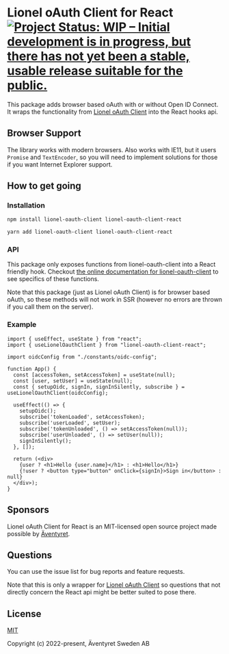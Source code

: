 # Lionel oAuth Client for React [![Project Status: WIP – Initial development is in progress, but there has not yet been a stable, usable release suitable for the public.](https://www.repostatus.org/badges/latest/wip.svg)](https://www.repostatus.org/#wip)

This package adds browser based oAuth with or without Open ID Connect. It wraps the functionality from [Lionel oAuth Client](https://github.com/Aventyret/lionel-oauth-client) into the React hooks api.

## Browser Support

The library works with modern browsers. Also works with IE11, but it users `Promise` and `TextEncoder`, so you will need to implement solutions for those if you want Internet Explorer support.

## How to get going

### Installation

```bash
npm install lionel-oauth-client lionel-oauth-client-react
```

```bash
yarn add lionel-oauth-client lionel-oauth-client-react
```

### API

This package only exposes functions from lionel-oauth-client into a React friendly hook. Checkout [the online documentation for lionel-oauth-client](https://aventyret.github.io/lionel-oauth-client/) to see specifics of these functions.

Note that this package (just as Lionel oAuth Client) is for browser based oAuth, so these methods will not work in SSR (however no errors are thrown if you call them on the server).

### Example

```
import { useEffect, useState } from "react";
import { useLionelOauthClient } from "lionel-oauth-client-react";

import oidcConfig from "./constants/oidc-config";

function App() {
  const [accessToken, setAccessToken] = useState(null);
  const [user, setUser] = useState(null);
  const { setupOidc, signIn, signInSilently, subscribe } = useLionelOauthClient(oidcConfig);

  useEffect(() => {
    setupOidc();
    subscribe('tokenLoaded', setAccessToken);
    subscribe('userLoaded', setUser);
    subscribe('tokenUnloaded', () => setAccessToken(null));
    subscribe('userUnloaded', () => setUser(null));
    signInSilently();
  }, []);

  return (<div>
    {user ? <h1>Hello {user.name}</h1> : <h1>Hello</h1>}
    {!user ? <button type="button" onClick={signIn}>Sign in</button> : null}
  </div>);
}

```

## Sponsors

Lionel oAuth Client for React is an MIT-licensed open source project made possible by [Äventyret](https://aventyret.com).

## Questions

You can use the issue list for bug reports and feature requests.

Note that this is only a wrapper for [Lionel oAuth Client](https://github.com/Aventyret/lionel-oauth-client) so questions that not directly concern the React api might be better suited to pose there.

## License

[MIT](https://opensource.org/licenses/MIT)

Copyright (c) 2022-present, Äventyret Sweden AB
